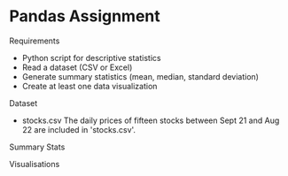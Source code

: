 # Pandas Assignment


Requirements
- Python script for descriptive statistics
- Read a dataset (CSV or Excel)
- Generate summary statistics (mean, median, standard deviation)
- Create at least one data visualization

Dataset
- stocks.csv
The daily prices of fifteen stocks between Sept 21 and Aug 22 are included in 'stocks.csv'.

Summary Stats

Visualisations
